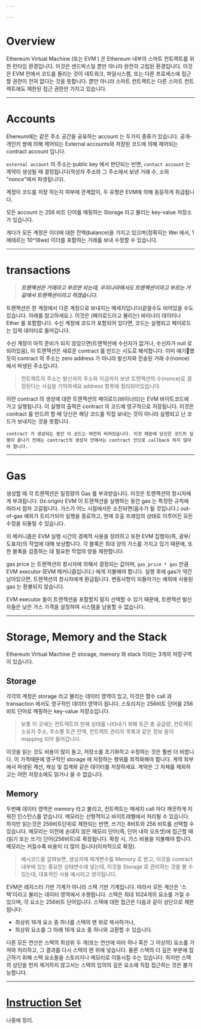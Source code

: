 ```yaml
---

---
```


# Overview

Ethereum Virtual Machine (또는 EVM ) 은 Ethereum 내부의 스마트 컨트랙트를 위한 런타임 환경입니다. 이것은 샌드박스일 뿐만 아니라 완전히 고립된 환경입니다. 이것은 EVM 안에서 코드를 돌리는 것이 네트워크, 파일시스켐, 또는 다른 프로세스에 접근할 권한이 전혀 없다는 것을 뜻합니다. 뿐만 아니라 스마트 컨트렉트는 다른 스마트 컨트렉트에도 제한된 접근 권한만 가지고 있습니다. 

---
# Accounts
Ehereum에는 같은 주소 공간을 공유하는 account 는 두가지 종류가 있습니다. 공개-개인키 쌍에 의해 제어되는 External accounts와 저장된 코드에 의해 제어되는 contract account 입니다.

`external account` 의 주소는 public key 에서 판단되는 반면, `contact account` 는 계약이 생성될 때 결정됩니다(작성자 주소와 그 주소에서 보낸 거래 수, 소위 "nonce"에서 파생됩니다).

계정이 코드를 저장 하는지 여부에 관계없이, 두 유형은 EVM에 의해 동등하게 취급됩니다.

모든 account 는 256 비트 단어를 매핑하는 Storage 라고 불리는 key-value 저장소가 있습니다.

게다가 모든 계정은 이더에 대한 잔액(balance)을 가지고 있으며(정확히는 Wei 에서, 1 에테르는 10^18we) 이더를 포함하는 거래를 보내 수정할 수 있습니다.

---
# transactions

>***트렌젝션은 거래라고 부르면 되는데, 우리나라에서도 트렌젝션이라고 부르는 거 같애서 트렌젝션이라고 적겠습니다.*** 

트랜잭션은 한 계정에서 다른 계정으로 보내지는 메세지입니다(같을수도 비어있을 수도 있습니다. 아래를 참고하세요.). 이것은 (페이로드라고 불리는) 바이너리 데이터나 Ether 를 포함합니다. 수신 계정에 코드가 포함되어 있다면, 코드는 실행되고 페이로드는 입력 데이터로 들어갑니다.

수신 계정이 아직 준비가 되지 않았으면(트랜젝션에 수신자가 없거나, 수신자가 null 로 되어있음), 이 트랜잭션은 새로운 contract 를 만드는 시도로 해석합니다. 이미 얘기했듯이 contract 의 주소는 zero address 가 아니라 발신자와 전송된 거래 수(nonce) 에서 파생된 주소입니다.

> 컨트렉트의 주소는 발신자의 주소와 지금까지 보낸 트랜젝션의 수(nonce)로 결정된다는 사실을 기억하세요 address 항목에 정리되어있습니다.

이런 contract 의 생성에 대한 트렌잭션의 페이로드(바이너리)는 EVM 바이트코드에 가고 실행됩니다. 이 실행의 출력은 contract 의 코드에 영구적으로 저장됩니다. 이것은 contract 를 만드려 할 때 당신은 해당 코드를 직접 보내는 것이 아니라 실행되고 난 코드가 보내지는 것을 뜻합니다.

```
contract 가 생성되는 동안 이 코드는 여전히 비어있습니다. 이것 때문에 당신은 코드의 실행이 끝나기 전에는 contract의 생성자 안에서는 contract 안으로 callback 하지 않아야 합니다.
```

---
# Gas
생성할 때 각 트랜잭션은 일정량의 Gas 를 부과받습니다. 이것은 트랜잭션의 창시자에게 부과됩니다. (tx.origin) EVM 이 트랜잭션을 실행하는 동안 gas 는 특정한 규칙에 따라서 점차 고갈됩니다. 가스가 어느 시점에서든 소진되면(음수가 될 것입니다.) out-of-gas 예외가 트리거되어 실행을 종료하고, 현재 호출 프레임의 상태로 이루어진 모든 수정을 되돌릴 수 있습니다.

이 메커니즘은 EVM 실행 시간의 경제적 사용을 장려하고 또한 EVM 집행자(즉, 광부/도표자)의 작업에 대해 보상합니다. 각 블록은 최대 양의 가스를 가지고 있기 때문에, 또한 블록을 검증하는 데 필요한 작업의 양을 제한합니다.

gas price 는 트렌잭션의 창시자에 의해서 결정되는 값이며, `gas_price * gas` 만큼 EVM executor (EVM 메커니즘입니다.) 에게 지불해야 합니다. 실행 후에 gas가 약간 남아있으면, 트렌잭션의 창시자에게 환급됩니다. 변동사항이 되돌아가는 예외에 사용된 gas 는 환불되지 않습니다.

EVM executor 들이 트랜잭션을 포함할지 말지 선택할 수 있기 때문에, 트랜잭션 발신자들은 낮은 가스 가격을 설정하여 시스템을 남용할 수 없습니다. 

---
# Storage, Memory and the Stack
Ethereum Virtual Machine 은 storage, memory 와 stack 이라는 3개의 저장구역이 있습니다.
## Storage
각각의 계정은 storage 라고 불리는 데이터 영역이 있고, 이것은 함수 call 과 transaction 에서도 영구적인 데이터 영역이 됩니다. 스토리지는 256비트 단어를 256비트 단어로 매핑하는 key-value 저장소입니다. 

> 보통 이 곳에는 컨트렉트의 현재 상태를 나타내기 위해 토큰 총 공급량, 컨트랙트 소유자 주소, 주소별 토큰 잔액, 컨트렉트 관리자 목록과 같은 정보 들이 mapping 되어 들어갑니다.

이것을 읽는 것도 비용이 많이 들고, 저장소를 초기화하고 수정하는 것은 훨씬 더 비쌉니다. 이 가격때문에 영구적인 storage 에 저장하는 행위를 최적화해야 합니다. 계약 외부에서 파생된 계산, 캐싱 및 집계와 같은 데이터를 저장하세요. 계약은 그 자체를 제외하고는 어떤 저장소에도 읽거나 쓸 수 없습니다.
## Memory
두번째 데이터 영역은 memory 라고 불리고, 컨트렉트는 메세지 call 마다 깨끗하게 지워진 인스턴스를 얻습니다. 메모리는 선형적이고 바이트레벨에서 처리될 수 있습니다. 하지만 읽는것은 256비트단위로 제한되는 반면, 쓰기는 8비트와 256 비트를 선택할 수 있습니다.
메모리는 이전에 손대지 않은 메모리 단어(즉, 단어 내의 오프셋)에 접근할 때(읽기 또는 쓰기) 단어(256비트)로 확장됩니다. 확장 시, 가스 비용을 지불해야 합니다. 메모리는 커질수록 비용이 더 많이 듭니다(이차적으로 확장).

>예시코드를 살펴보면, 생성자에 매개변수를 Memory 로 받고, 이것을 contract 내부에 있는 중요한 상태변수에 넣는데, 이것을 Storage 로 관리하는 것을 볼 수 있는데, 대표적인 사용 예시라고 생각됩니다.


EVM은 레지스터 기반 기계가 아니라 스택 기반 기계입니다. 따라서 모든 계산은 '스택'이라고 불리는 데이터 영역에서 수행됩니다. 스택은 최대 1024개의 요소를 가질 수 있으며, 각 요소는 256비트 단어입니다. 스택에 대한 접근은 다음과 같이 상단으로 제한됩니다:

- 최상위 16개 요소 중 하나를 스택의 맨 위로 복사하거나,
- 최상위 요소를 그 아래 16개 요소 중 하나와 교환할 수 있습니다.

다른 모든 연산은 스택의 최상위 두 개(또는 연산에 따라 하나 혹은 그 이상의) 요소를 가져와 처리하고, 그 결과를 다시 스택의 맨 위에 넣습니다. 물론 스택의 더 깊은 부분에 접근하기 위해 스택 요소들을 스토리지나 메모리로 이동시킬 수는 있습니다. 하지만 스택의 상단을 먼저 제거하지 않고서는 스택의 임의의 깊은 요소에 직접 접근하는 것은 불가능합니다.

---
# [Instruction Set](https://docs.soliditylang.org/en/v0.8.26/introduction-to-smart-contracts.html#instruction-set)

나중에 정리.